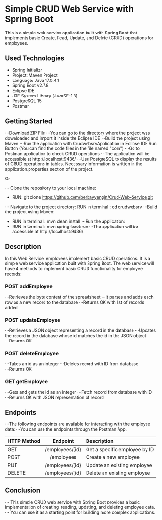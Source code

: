 # Simple CRUD Web Service with Spring Boot

This is a simple web service application built with Spring Boot that implements basic Create, Read, Update, and Delete (CRUD) operations for employees.

## Used Technologies

* Spring Initializr
* Project: Maven Project
* Language: Java 17.0.4.1
*	Spring Boot v2.7.8
*	Eclipse IDE
*	JRE System Library [JavaSE-1.8]
*	PostgreSQL 15
*	Postman

## Getting Started

⋅⋅⋅Download ZIP File
⋅⋅⋅You can go to the directory where the project was downloaded and import it inside the Eclipse IDE
⋅⋅⋅Build the project using Maven
⋅⋅⋅Run the application with CrudwebsrvApplication in Eclipse IDE Run Button (You can find the code files in the file named "com")
⋅⋅⋅Go to Postman application to check CRUD operations
⋅⋅⋅The application will be accessible at http://localhost:9436/
⋅⋅⋅Use PostgreSQL to display the results of CRUD operations in tables. Necessary information is written in the application.properties section of the project.

Or

⋅⋅⋅ Clone the repository to your local machine:
* RUN: git clone https://github.com/berkayyengin/Crud-Web-Service.git

⋅⋅⋅ Navigate to the project directory:
RUN in terminal :  cd crudwebsrv
⋅⋅⋅Build the project using Maven:
* RUN in terminal :  mvn clean install
⋅⋅⋅Run the application:
* RUN in terminal : mvn spring-boot:run
⋅⋅⋅The application will be accessible at http://localhost:9436/

## Description

In this Web Service, employees implement basic CRUD operations. It is a simple web service application built with Spring Boot.
The web service will have 4 methods to implement basic CRUD functionality for employee records:
### POST  addEmployee
⋅⋅⋅Retrieves the byte content of the spreadsheet
⋅⋅⋅It parses and adds each row as a new record to the database
⋅⋅⋅Returns OK with list of records added
 
### POST updateEmployee
⋅⋅⋅Retrieves a JSON object representing a record in the database
⋅⋅⋅Updates the record in the database whose id matches the id in the JSON object
⋅⋅⋅Returns OK
 
### POST deleteEmployee
⋅⋅⋅Takes an id as an integer
⋅⋅⋅Deletes record with ID from database
⋅⋅⋅Returns OK
 
### GET getEmployee
⋅⋅⋅Gets and gets the id as an integer
⋅⋅⋅Fetch record from database with ID
⋅⋅⋅Returns OK with JSON representation of record

## Endpoints

⋅⋅⋅The following endpoints are available for interacting with the employee data:
⋅⋅⋅You can use the endpoints through the Postman App.

| HTTP Method  | Endpoint              | Description                   |
| :---         |         :---:         | :---                          |
| GET          | /employees/{id}	     | Get a specific employee by ID |
| POST         | /employees            | Create a new employee         |
| PUT          | /employees/{id}       | Update an existing employee   |
| DELETE       | /employees/{id}       | Delete an existing employee   |


## Conclusion
⋅⋅⋅ This simple CRUD web service with Spring Boot provides a basic implementation of creating, reading, updating, and deleting employee data. 
⋅⋅⋅ You can use it as a starting point for building more complex applications.
